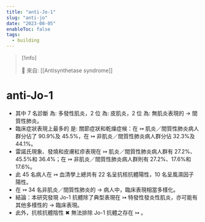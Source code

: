 ```yaml
---
title: "anti-Jo-1"
slug: "anti-jo"
date: "2023-08-05"
enableToc: false
tags:
  - building
---
```


> [!info]
>
> 🌱 來自: [[Antisynthetase syndrome]]

# anti-Jo-1

- 其中 7 名診斷 為: 多發性肌炎，2 位 為: 皮肌炎，2 位 為: 無肌炎表現的 → 間質性肺炎。
- 臨床症狀表現上最多的 是: 關節症狀和乾燥症候：在 ↣ 肌炎／間質性肺炎病人群分佔了 90.9%及 45.5%，在 ↣ 非肌炎／間質性肺炎病人群分佔 32.3%及 44.1%。
- 雷諾氏現象、發燒和皮膚紅疹表現在 ↣ 肌炎／間質性肺炎病人群有 27.2%、45.5%和 36.4%；在 ↣ 非肌炎／間質性肺炎病人群則有 27.2%、17.6%和 17.6%。
- 此 45 名病人在 ↣ 血清學上總共有 22 名呈抗核抗體陽性，10 名呈風濕因子陽性。
- 在 ↣ 34 名非肌炎／間質性肺炎的 → 病人中，臨床表現相當多樣化。
- 結論：本研究發現 Jo-1 抗體除了典型表現在 ↣ 特發性發炎性肌炎，亦可能有其他多樣性的 → 臨床表現。
- 此外，抗核抗體陰性 ✖ 無法排除 Jo-1 抗體之存在 ↣ 。
